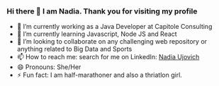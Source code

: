 ### Hi there 👋 I am Nadia. Thank you for visiting my profile


- 🔭 I’m currently working as a Java Developer at Capitole Consulting
- 🌱 I’m currently learning Javascript, Node JS and React
- 👯 I’m looking to collaborate on any challenging web repository or anything related to Big Data and Sports
- 📫 How to reach me: search for me on LinkedIn: [Nadia Ujovich](https://www.linkedin.com/in/nadiaujovich/)
- 😄 Pronouns: She/Her
- ⚡ Fun fact: I am half-marathoner and also a thriatlon girl.

